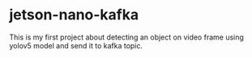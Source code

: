 # jetson-nano-kafka
This is my first project about detecting an object on video frame using yolov5 model and send it to kafka topic.

